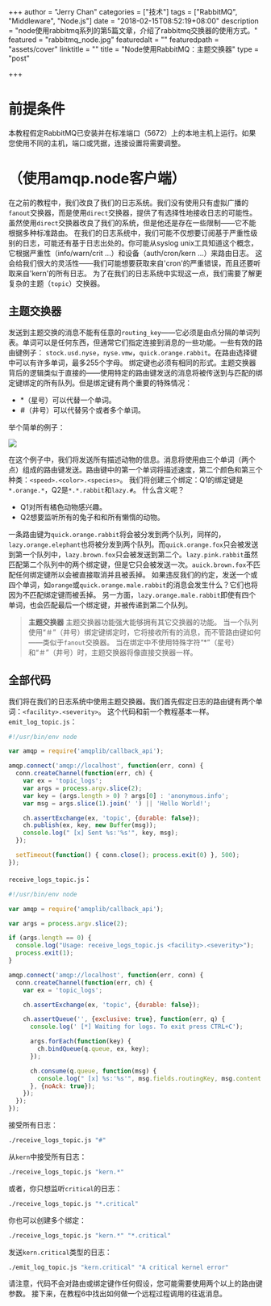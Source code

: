 +++
author = "Jerry Chan"
categories = ["技术"]
tags = ["RabbitMQ", "Middleware", "Node.js"]
date = "2018-02-15T08:52:19+08:00"
description = "node使用rabbitmq系列的第5篇文章，介绍了rabbitmq交换器的使用方式。"
featured = "rabbitmq_node.jpg"
featuredalt = ""
featuredpath = "assets/cover"
linktitle = ""
title = "Node使用RabbitMQ：主题交换器"
type = "post"

+++

# 前提条件

本教程假定RabbitMQ已安装并在标准端口（5672）上的本地主机上运行。如果您使用不同的主机，端口或凭据，连接设置将需要调整。

# （使用amqp.node客户端）

在之前的教程中，我们改良了我们的日志系统。我们没有使用只有虚拟广播的`fanout`交换器，而是使用`direct`交换器，提供了有选择性地接收日志的可能性。 虽然使用`direct`交换器改良了我们的系统，但是他还是存在一些限制——它不能根据多种标准路由。 在我们的日志系统中，我们可能不仅想要订阅基于严重性级别的日志，可能还有基于日志出处的。你可能从syslog unix工具知道这个概念，它根据严重性（info/warn/crit ...）和设备（auth/cron/kern ...）来路由日志。 这会给我们很大的灵活性——我们可能想要获取来自'cron'的严重错误，而且还要听取来自'kern'的所有日志。 为了在我们的日志系统中实现这一点，我们需要了解更复杂的主题（`topic`）交换器。

## 主题交换器

发送到主题交换的消息不能有任意的`routing_key`——它必须是由点分隔的单词列表。单词可以是任何东西，但通常它们指定连接到消息的一些功能。一些有效的路由键例子： `stock.usd.nyse`，`nyse.vmw`，`quick.orange.rabbit`。在路由选择键中可以有许多单词，最多255个字母。 绑定键也必须有相同的形式。主题交换器背后的逻辑类似于直接的——使用特定的路由键发送的消息将被传送到与匹配的绑定键绑定的所有队列。但是绑定键有两个重要的特殊情况：

*   *（星号）可以代替一个单词。
*   #（井号）可以代替另个或者多个单词。

举个简单的例子： 

![](/assets/blog/2018-02/python-five.png) 

在这个例子中，我们将发送所有描述动物的信息。消息将使用由三个单词（两个点）组成的路由键发送。路由键中的第一个单词将描述速度，第二个颜色和第三个种类：`<speed>.<color>.<species>`。 我们将创建三个绑定：Q1的绑定键是`*.orange.*`，Q2是`*.*.rabbit`和`lazy.#`。 什么含义呢？

*   Q1对所有橘色动物感兴趣。
*   Q2想要监听所有的兔子和和所有懒惰的动物。

一条路由键为`quick.orange.rabbit`将会被分发到两个队列，同样的，`lazy.orange.elephant`也将被分发到两个队列。而`quick.orange.fox`只会被发送到第一个队列中，`lazy.brown.fox`只会被发送到第二个。`lazy.pink.rabbit`虽然匹配第二个队列中的两个绑定键，但是它只会被发送一次。`auick.brown.fox`不匹配任何绑定键所以会被直接取消并且被丢掉。 如果违反我们的约定，发送一个或四个单词，如`orange`或`quick.orange.male.rabbit`的消息会发生什么？它们也将因为不匹配绑定键而被丢掉。 另一方面，`lazy.orange.male.rabbit`即使有四个单词，也会匹配最后一个绑定键，并被传递到第二个队列。

> **主题交换器** 主题交换器功能强大能够拥有其它交换器的功能。 当一个队列使用“＃”（井号）绑定键绑定时，它将接收所有的消息，而不管路由键如何——类似于`fanout`交换器。 当在绑定中不使用特殊字符“*”（星号）和“＃”（井号）时，主题交换器将像直接交换器一样。

## 全部代码

我们将在我们的日志系统中使用主题交换器。我们首先假定日志的路由键有两个单词：`<facility>.<severity>`。 这个代码和前一个教程基本一样。 `emit_log_topic.js`：

```js
#!/usr/bin/env node

var amqp = require('amqplib/callback_api');

amqp.connect('amqp://localhost', function(err, conn) {
  conn.createChannel(function(err, ch) {
    var ex = 'topic_logs';
    var args = process.argv.slice(2);
    var key = (args.length > 0) ? args[0] : 'anonymous.info';
    var msg = args.slice(1).join(' ') || 'Hello World!';

    ch.assertExchange(ex, 'topic', {durable: false});
    ch.publish(ex, key, new Buffer(msg));
    console.log(" [x] Sent %s:'%s'", key, msg);
  });

  setTimeout(function() { conn.close(); process.exit(0) }, 500);
});
```

`receive_logs_topic.js`：

```js
#!/usr/bin/env node

var amqp = require('amqplib/callback_api');

var args = process.argv.slice(2);

if (args.length == 0) {
  console.log("Usage: receive_logs_topic.js <facility>.<severity>");
  process.exit(1);
}

amqp.connect('amqp://localhost', function(err, conn) {
  conn.createChannel(function(err, ch) {
    var ex = 'topic_logs';

    ch.assertExchange(ex, 'topic', {durable: false});

    ch.assertQueue('', {exclusive: true}, function(err, q) {
      console.log(' [*] Waiting for logs. To exit press CTRL+C');

      args.forEach(function(key) {
        ch.bindQueue(q.queue, ex, key);
      });

      ch.consume(q.queue, function(msg) {
        console.log(" [x] %s:'%s'", msg.fields.routingKey, msg.content.toString());
      }, {noAck: true});
    });
  });
});
```

接受所有日志：

```bash
./receive_logs_topic.js "#"
```

从`kern`中接受所有日志：

```sh
./receive_logs_topic.js "kern.*"
```

或者，你只想监听`critical`的日志：

```sh
./receive_logs_topic.js "*.critical"
```

你也可以创建多个绑定：

```sh
./receive_logs_topic.js "kern.*" "*.critical"
```

发送`kern.critical`类型的日志：

```sh
./emit_log_topic.js "kern.critical" "A critical kernel error"
```

请注意，代码不会对路由或绑定键作任何假设，您可能需要使用两个以上的路由键参数。 接下来，在教程6中找出如何做一个远程过程调用的往返消息。
